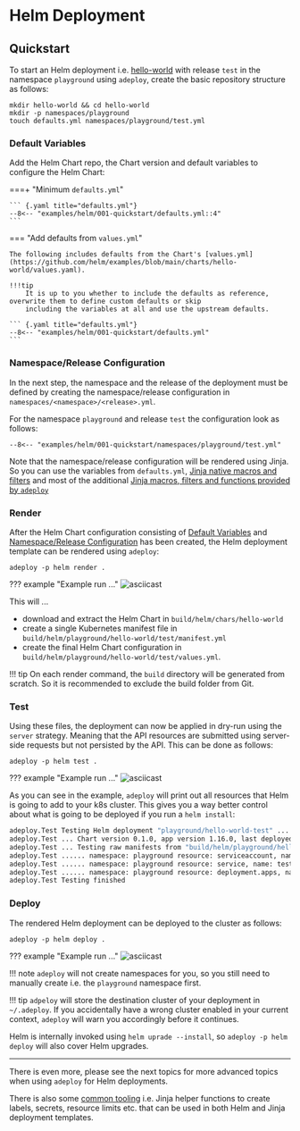 # Helm Deployment

## Quickstart

To start an Helm deployment i.e. [hello-world](https://github.com/helm/examples/blob/main/charts/hello-world) with 
release `test` in the namespace `playground` using `adeploy`, create the basic repository structure as follows:

``` { .bash .copy }
mkdir hello-world && cd hello-world
mkdir -p namespaces/playground
touch defaults.yml namespaces/playground/test.yml
```

### Default Variables

Add the Helm Chart repo, the Chart version and default variables to configure the Helm Chart: 

===+ "Minimum `defaults.yml`"

    ``` {.yaml title="defaults.yml"}
    --8<-- "examples/helm/001-quickstart/defaults.yml::4"
    ```
    
=== "Add defaults from `values.yml`"

    The following includes defaults from the Chart's [values.yml](https://github.com/helm/examples/blob/main/charts/hello-world/values.yaml). 

    !!!tip
        It is up to you whether to include the defaults as reference, overwrite them to define custom defaults or skip 
        including the variables at all and use the upstream defaults.

    ``` {.yaml title="defaults.yml"}
    --8<-- "examples/helm/001-quickstart/defaults.yml"
    ```
### Namespace/Release Configuration

In the next step, the namespace and the release of the deployment must be defined by creating the namespace/release 
configuration in `namespaces/<namespace>/<release>.yml`.

For the namespace `playground` and release `test` the configuration look as follows:

``` { .yaml title="namespaces/playground/test.yml"}
--8<-- "examples/helm/001-quickstart/namespaces/playground/test.yml"
```

Note that the namespace/release configuration will be rendered using Jinja. So you can use the variables from 
`defaults.yml`, [Jinja native macros and filters](https://jinja.palletsprojects.com/) and most of the additional 
[Jinja macros, filters and functions provided by `adeploy`](jinja/reference.md) 


### Render

After the Helm Chart configuration consisting of [Default Variables](#default-variables) and [Namespace/Release Configuration](#namespacerelease-configuration)
has been created, the Helm deployment template can be rendered using `adeploy`:

```{ .bash}
adeploy -p helm render .
```
??? example "Example run ..."
    ![asciicast](helm-render.cast)

This will ...

* download and extract the Helm Chart in `build/helm/chars/hello-world` 
* create a single Kubernetes manifest file in `build/helm/playground/hello-world/test/manifest.yml` 
* create the final Helm Chart configuration in `build/helm/playground/hello-world/test/values.yml`.

!!! tip
    On each render command, the `build` directory will be generated from scratch. So it is recommended to exclude
    the build folder from Git.

### Test

Using these files, the deployment can now be applied in dry-run using the `server` strategy. Meaning that the API resources
are submitted using server-side requests but not persisted by the API. This can be done as follows:

```{.bash}
adeploy -p helm test .
```
??? example "Example run ..."
    ![asciicast](helm-test.cast)

As you can see in the example, `adeploy` will print out all resources that Helm is going to add to your k8s cluster. This
gives you a way better control about what is going to be deployed if you run a `helm install`:

```{.bash hl_lines="4-6"}
adeploy.Test Testing Helm deployment "playground/hello-world-test" ...
adeploy.Test ... Chart version 0.1.0, app version 1.16.0, last deployed 2024-02-21T12:24:03.762735593+01:00: Dry run complete, status pending-upgrade
adeploy.Test ... Testing raw manifests from "build/helm/playground/hello-world/test/manifest.yml" (may fail) ...
adeploy.Test ...... namespace: playground resource: serviceaccount, name: test-hello-world: configured
adeploy.Test ...... namespace: playground resource: service, name: test-hello-world: configured
adeploy.Test ...... namespace: playground resource: deployment.apps, name: test-hello-world: created
adeploy.Test Testing finished
```

### Deploy

The rendered Helm deployment can be deployed to the cluster as follows:

```{.bash}
adeploy -p helm deploy .
```
??? example "Example run ..."
    ![asciicast](helm-deploy.cast)

!!! note
    `adeploy` will not create namespaces for you, so you still need to manually create i.e. the `playground` namespace first.

!!! tip
    `adpeloy` will store the destination cluster of your deployment in `~/.adeploy`. If you accidentally have a wrong cluster 
    enabled in your current context, `adeploy` will warn you accordingly before it continues.

Helm is internally invoked using `helm uprade --install`, so `adeploy -p helm deploy` will also cover Helm upgrades. 

---

There is even more, please see the next topics for more advanced topics when using `adeploy` for Helm deployments. 

There is also some [common tooling](common/index.md) i.e. Jinja helper functions to create labels, secrets, resource limits 
etc. that can be used in both Helm and Jinja deployment templates.